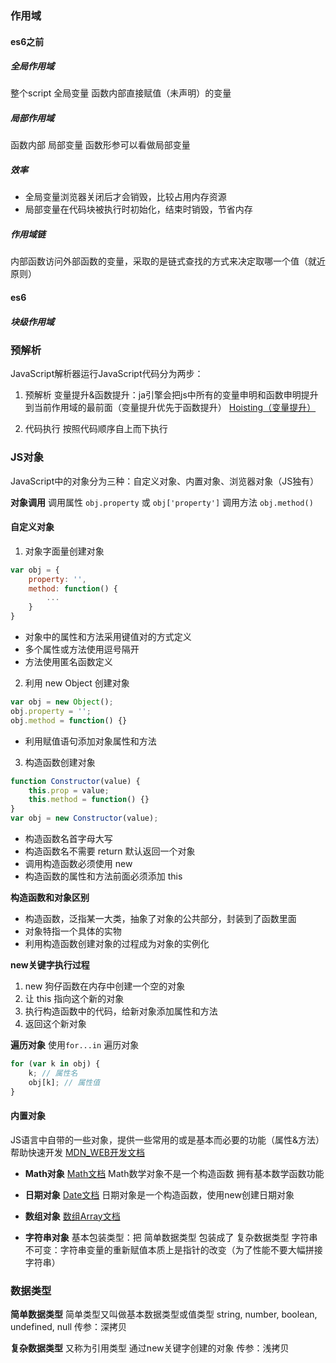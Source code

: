 ### 作用域

#### es6之前
##### 全局作用域
整个script
全局变量
函数内部直接赋值（未声明）的变量
##### 局部作用域
函数内部
局部变量
函数形参可以看做局部变量

##### 效率
- 全局变量浏览器关闭后才会销毁，比较占用内存资源
- 局部变量在代码块被执行时初始化，结束时销毁，节省内存

##### 作用域链
内部函数访问外部函数的变量，采取的是链式查找的方式来决定取哪一个值（就近原则）
#### es6
##### 块级作用域


### 预解析
JavaScript解析器运行JavaScript代码分为两步：
1. 预解析
变量提升&函数提升：ja引擎会把js中所有的变量申明和函数申明提升到当前作用域的最前面（变量提升优先于函数提升）
[Hoisting（变量提升）](https://developer.mozilla.org/zh-CN/docs/Glossary/Hoisting)

2. 代码执行
按照代码顺序自上而下执行

### JS对象
JavaScript中的对象分为三种：自定义对象、内置对象、浏览器对象（JS独有）

**对象调用**
调用属性 `obj.property` 或 `obj['property']`
调用方法 `obj.method()`
#### 自定义对象
1. 对象字面量创建对象
```javascript
var obj = {
    property: '',
    method: function() {
        ...
    }
}
```
- 对象中的属性和方法采用键值对的方式定义
- 多个属性或方法使用逗号隔开
- 方法使用匿名函数定义

2. 利用 new Object 创建对象
```javascript
var obj = new Object();
obj.property = '';
obj.method = function() {}
```
- 利用赋值语句添加对象属性和方法

3. 构造函数创建对象
```JavaScript
function Constructor(value) {
    this.prop = value;
    this.method = function() {}
}
var obj = new Constructor(value);
```
- 构造函数名首字母大写
- 构造函数名不需要 return 默认返回一个对象
- 调用构造函数必须使用 new
- 构造函数的属性和方法前面必须添加 this

**构造函数和对象区别**
- 构造函数，泛指某一大类，抽象了对象的公共部分，封装到了函数里面
- 对象特指一个具体的实物
- 利用构造函数创建对象的过程成为对象的实例化

**new关键字执行过程**
1. new 狗仔函数在内存中创建一个空的对象
2. 让 this 指向这个新的对象
3. 执行构造函数中的代码，给新对象添加属性和方法
4. 返回这个新对象

**遍历对象**
使用`for...in` 遍历对象
```javascript
for (var k in obj) {
    k; // 属性名
    obj[k]; // 属性值
}
```

#### 内置对象
JS语言中自带的一些对象，提供一些常用的或是基本而必要的功能（属性&方法）帮助快速开发
[MDN_WEB开发文档](https://developer.mozilla.org/zh-CN/)
- **Math对象**
[Math文档](https://developer.mozilla.org/zh-CN/docs/Web/JavaScript/Reference/Global_Objects/Math)
Math数学对象不是一个构造函数
拥有基本数学函数功能
- **日期对象**
[Date文档](https://developer.mozilla.org/zh-CN/docs/Web/JavaScript/Reference/Global_Objects/Date)
日期对象是一个构造函数，使用new创建日期对象
- **数组对象**
[数组Array文档](https://developer.mozilla.org/zh-CN/docs/Web/JavaScript/Reference/Global_Objects/Array)

- **字符串对象**
基本包装类型：把 简单数据类型 包装成了 复杂数据类型
字符串不可变：字符串变量的重新赋值本质上是指针的改变（为了性能不要大幅拼接字符串）

### 数据类型

**简单数据类型**
简单类型又叫做基本数据类型或值类型
string, number, boolean, undefined, null
传参：深拷贝

**复杂数据类型**
又称为引用类型
通过new关键字创建的对象
传参：浅拷贝





